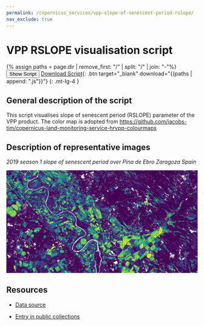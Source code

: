 ```yaml
---
permalink: /copernicus_services/vpp-slope-of-senescent-period-rslope/
nav_exclude: true
---
```


# VPP RSLOPE visualisation script

{% assign paths = page.dir | remove_first: "/" | split: "/" | join: "-"%}
<button class="btn btn-primary" id="toggle-script" onclick="toggleScript()">Show Script</button>
[Download Script](script.js){: .btn target="_blank" download="{{paths | append: ".js"}}"}
{: .mt-lg-4 }

<div id="script" style="display:none;"> 
{% highlight javascript %}
{% include_relative script.js %}
{% endhighlight %}
</div>

## General description of the script  
This script visualises slope of senescent period (RSLOPE) parameter of the VPP product. The color map is adopted from https://github.com/jacobs-tim/copernicus-land-monitoring-service-hrvpp-colourmaps 

  
## Description of representative images
*2019 season 1 slope of senescent period over Pina de Ebro Zaragoza Spain* 

![RSLOPE Pina de Ebro Zaragoza Spain](fig/pina-de-ebro-spain.PNG)


## Resources

- [Data source](https://land.copernicus.eu/pan-european/biophysical-parameters/high-resolution-vegetation-phenology-and-productivity)

- [Entry in public collections](https://github.com/sentinel-hub/public-collections/tree/main/collections/vegetation-phenology-and-productivity-parameters-season-1)

